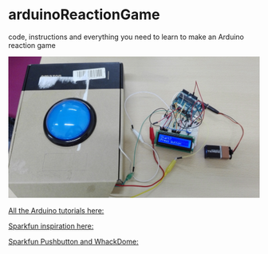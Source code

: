 # arduinoReactionGame
code, instructions and everything you need to learn to make an Arduino reaction game

![my desk with game](https://raw.githubusercontent.com/MsGotschi/arduinoReactionGame/master/IMG_20160622_155316.jpg "hello")

[All the Arduino tutorials here: ](https://www.arduino.cc/en/Tutorial/HomePage)

[Sparkfun inspiration here: ](https://learn.sparkfun.com/tutorials/reaction-timer)

[Sparkfun Pushbutton and WhackDome: ](https://www.sparkfun.com/products/9181)
